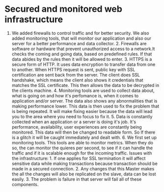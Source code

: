 
# Secured and monitored web infrastructure
1. We added firewalls to control traffic and for better security.
        We also added monitoring tools, that will monitor our application and
        also our server for a better performance and data collector.
        2. Firewalls are software or hardware that prevent unauthorized access
        to a network.It checks the coming and going data, based on predefined
        rules. If that data abides by the rules then it will be allowed to
        enter.
        3. HTTPS is a secure form of HTTP. It uses data encryption to transfer
        data from one to another. When HTTPS request is sent, public key with
        SSL certification are sent back from the server. The client does SSL
        handshake, which means the client also shows it credentials that
        matches the SSL certificate. This then allows the data to be decrypted
        in the clients machine. 
        4. Monitoring tools are used to collect data about, what is going on
        and how it's perfomance is, when it comes to application and/or server.
        The data also shows any abnormalities that is making performance lower.
        This data is then used to fix the problem that is being repeated.
        It will make fixing easier because the data will lead you to the area
        where you need to focus to fix it.
        5. Data is constantly collected when an application or a server is
        doing it's job. It's performance, availability, user experiences are
        constantly being monitored. This data will then be changed to readable
	form. So If there is a glitch it will be caught immediately and dealt 
	with.
        6. We first set up monitoring tools. This tools are able to monitor 
	metrics. When they do so, the can monitor the quieres per second, to 
	see if it can handle the traffic and if it is scalable enough for the 
	incoming traffic.
Issues with the infrastructure:
        1. If one applies for SSL termination it will affect sensitive data
        while making transactions because transaction should be made in a
        secured connection.
        2. Any changes that this Master makes the all the changes will also be
        replicated on the slave, data can be lost easily.
        3. The problem is failure in that server will fail all of these
        components.
